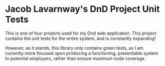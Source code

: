 # Jacob Lavarnway's DnD Project Unit Tests
This is one of four projects used for my Dnd web application. This project contains the unit tests for the entire system, and is constantly expanding!

However, as it stands, this library only contains green tests, as I am currently more focused upon producing a functioning, presentable system to potential employers, rather than ensure maximum code coverage. 
